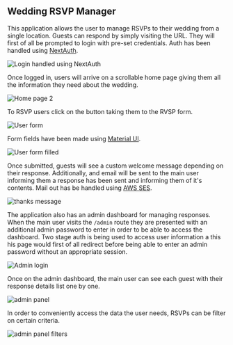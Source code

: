 ## Wedding RSVP Manager

This application allows the user to manage RSVPs to their wedding from a single location. Guests can respond by simply visiting the URL. They will first of all be prompted to login with pre-set credentials. Auth has been handled using [NextAuth](https://github.com/nextauthjs/next-auth).

![Login handled using NextAuth](https://res.cloudinary.com/dtirfwiy8/image/upload/v1644564783/wedding/login_pfl4kn.png)

Once logged in, users will arrive on a scrollable home page giving them all the information they need about the wedding.

![Home page 2](https://res.cloudinary.com/dtirfwiy8/image/upload/v1644566333/wedding/index-2_wl7aoo.png)

To RSVP users click on the button taking them to the RVSP form.

![User form](https://res.cloudinary.com/dtirfwiy8/image/upload/v1644565042/wedding/form-filled_izlgod.png)

Form fields have been made using [Material UI](https://github.com/mui).

![User form filled](https://res.cloudinary.com/dtirfwiy8/image/upload/v1644565042/wedding/form-filled_izlgod.png)

Once submitted, guests will see a custom welcome message depending on their response. Additionally, and email will be sent to the main user informing them a response has been sent and informing them of it's contents. Mail out has be handled using [AWS SES](https://github.com/alistairjoelquinn/wedding-invites/blob/main/src/pages/api/submit-guest.ts).

![thanks message](https://res.cloudinary.com/dtirfwiy8/image/upload/v1644565042/wedding/thanks_prgash.png)

The application also has an admin dashboard for managing responses. When the main user visits the `/admin` route they are presented with an additional admin password to enter in order to be able to access the dashboard. Two stage auth is being used to access user information a this his page would first of all redirect before being able to enter an admin password without an appropriate session.

![Admin login](https://res.cloudinary.com/dtirfwiy8/image/upload/v1644565042/wedding/admin-login_hrmrdw.png)

Once on the admin dashboard, the main user can see each guest with their response details list one by one.

![admin panel](https://res.cloudinary.com/dtirfwiy8/image/upload/v1644566330/wedding/admin-1_aj83fj.png)

In order to conveniently access the data the user needs, RSVPs can be filter on certain criteria.

![admin panel filters](https://res.cloudinary.com/dtirfwiy8/image/upload/v1644566330/wedding/admin-2_poi1fd.png)
